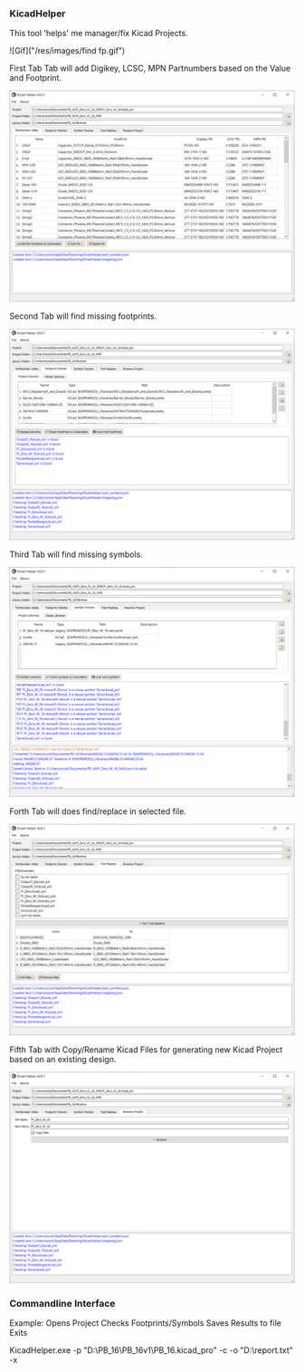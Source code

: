 ### KicadHelper

This tool 'helps' me manager/fix Kicad Projects.

![Gif]("/res/images/find fp.gif")

First Tab Tab will add Digikey, LCSC, MPN Partnumbers based on the Value and Footprint.

![Update Partnumbers Tab](/res/images/2022-08-27_10h01_27.png)

Second Tab will find missing footprints.

![Find Footprints Tab](/res/images/2022-08-27_10h01_54.png)

Third Tab will find missing symbols.

![Find Symbols Tab](/res/images/2022-08-27_10h39_02.png)

Forth Tab will does find/replace in selected file.

![Find Replace Tab](/res/images/2022-08-27_10h02_17.png)

Fifth Tab with Copy/Rename Kicad Files for generating new Kicad Project based on an existing design.

![Rename Tab](/res/images/2022-08-27_10h02_25.png)

### Commandline Interface

Example:
Opens Project
Checks Footprints/Symbols
Saves Results to file
Exits

KicadHelper.exe -p "D:\PB_16\PB_16v1\PB_16.kicad_pro" -c -o "D:\report.txt" -x